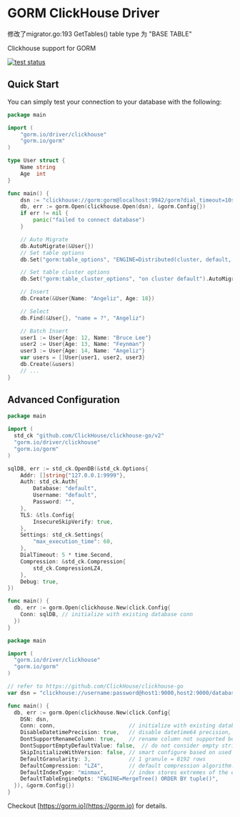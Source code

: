 # GORM ClickHouse Driver


修改了migrator.go:193 GetTables() table type 为 "BASE TABLE" 


Clickhouse support for GORM

[![test status](https://github.com/go-gorm/clickhouse/workflows/tests/badge.svg?branch=master "test status")](https://github.com/go-gorm/clickhouse/actions)

## Quick Start

You can simply test your connection to your database with the following:

```go
package main

import (
	"gorm.io/driver/clickhouse"
	"gorm.io/gorm"
)

type User struct {
	Name string
	Age  int
}

func main() {
	dsn := "clickhouse://gorm:gorm@localhost:9942/gorm?dial_timeout=10s&read_timeout=20s"
	db, err := gorm.Open(clickhouse.Open(dsn), &gorm.Config{})
	if err != nil {
		panic("failed to connect database")
	}

	// Auto Migrate
	db.AutoMigrate(&User{})
	// Set table options
	db.Set("gorm:table_options", "ENGINE=Distributed(cluster, default, hits)").AutoMigrate(&User{})

	// Set table cluster options
	db.Set("gorm:table_cluster_options", "on cluster default").AutoMigrate(&User{})

	// Insert
	db.Create(&User{Name: "Angeliz", Age: 18})

	// Select
	db.Find(&User{}, "name = ?", "Angeliz")

	// Batch Insert
	user1 := User{Age: 12, Name: "Bruce Lee"}
	user2 := User{Age: 13, Name: "Feynman"}
	user3 := User{Age: 14, Name: "Angeliz"}
	var users = []User{user1, user2, user3}
	db.Create(&users)
	// ...
}

```

## Advanced Configuration

```go
package main

import (
  std_ck "github.com/ClickHouse/clickhouse-go/v2"
  "gorm.io/driver/clickhouse"
  "gorm.io/gorm"
)

sqlDB, err := std_ck.OpenDB(&std_ck.Options{
	Addr: []string{"127.0.0.1:9999"},
	Auth: std_ck.Auth{
		Database: "default",
		Username: "default",
		Password: "",
	},
	TLS: &tls.Config{
		InsecureSkipVerify: true,
	},
	Settings: std_ck.Settings{
		"max_execution_time": 60,
	},
	DialTimeout: 5 * time.Second,
	Compression: &std_ck.Compression{
		std_ck.CompressionLZ4,
	},
	Debug: true,
})

func main() {
  db, err := gorm.Open(clickhouse.New(click.Config{
    Conn: sqlDB, // initialize with existing database conn
  })
}
```

```go
package main

import (
  "gorm.io/driver/clickhouse"
  "gorm.io/gorm"
)

// refer to https://github.com/ClickHouse/clickhouse-go
var dsn = "clickhouse://username:password@host1:9000,host2:9000/database?dial_timeout=200ms&max_execution_time=60"

func main() {
  db, err := gorm.Open(clickhouse.New(click.Config{
    DSN: dsn,
    Conn: conn,                       // initialize with existing database conn
    DisableDatetimePrecision: true,   // disable datetime64 precision, not supported before clickhouse 20.4
    DontSupportRenameColumn: true,    // rename column not supported before clickhouse 20.4
    DontSupportEmptyDefaultValue: false,  // do not consider empty strings as valid default values
    SkipInitializeWithVersion: false, // smart configure based on used version
    DefaultGranularity: 3,            // 1 granule = 8192 rows
    DefaultCompression: "LZ4",        // default compression algorithm. LZ4 is lossless
    DefaultIndexType: "minmax",       // index stores extremes of the expression
    DefaultTableEngineOpts: "ENGINE=MergeTree() ORDER BY tuple()",
  }), &gorm.Config{})
}
```

Checkout [https://gorm.io](https://gorm.io) for details.
